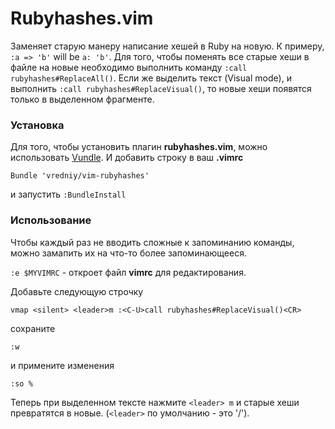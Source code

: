 # Rubyhashes.vim

Заменяет старую манеру написание хешей в Ruby на новую. К примеру, ``:a => 'b'`` will be ``a: 'b'``. Для того, чтобы поменять все старые хеши в файле на новые необходимо выполнить команду ``:call rubyhashes#ReplaceAll()``. Если же выделить текст (Visual mode), и выполнить ``:call rubyhashes#ReplaceVisual()``, то новые хеши появятся только в выделенном фрагменте.

### Установка
Для того, чтобы установить плагин **rubyhashes.vim**, можно использовать [Vundle](https://github.com/gmarik/vundle). И добавить строку в ваш **.vimrc**

``Bundle 'vredniy/vim-rubyhashes'``

и запустить ``:BundleInstall``



### Использование

Чтобы каждый раз не вводить сложные к запоминанию команды, можно замапить их на что-то более запоминающееся.

``:e $MYVIMRC`` - откроет файл **vimrc** для редактирования.

Добавьте следующую строчку

``vmap <silent> <leader>m :<C-U>call rubyhashes#ReplaceVisual()<CR>``

сохраните

``:w``

и примените изменения

``:so %``

Теперь при выделенном тексте нажмите `<leader> m` и старые хеши превратятся в новые. (`<leader>` по умолчанию - это '/').
